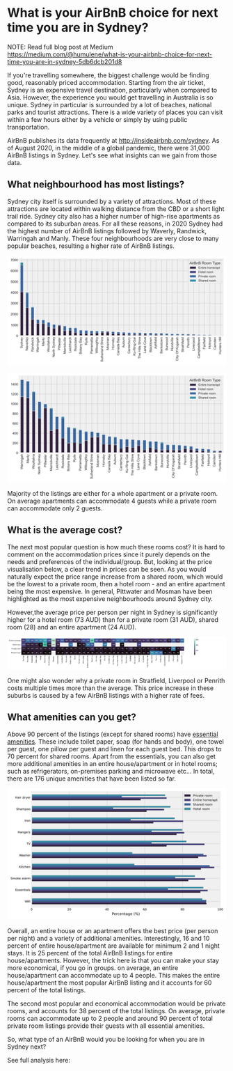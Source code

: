 # What is your AirBnB choice for next time you are in Sydney?

NOTE: Read full blog post at Medium <https://medium.com/@humulene/what-is-your-airbnb-choice-for-next-time-you-are-in-sydney-5db6dcb201d8>

If you're travelling somewhere, the biggest challenge would be finding good, reasonably priced accommodation. Starting from the air ticket, Sydney is an expensive travel destination, particularly when compared to Asia. However, the experience you would get travelling in Australia is so unique. Sydney in particular is surrounded by a lot of beaches, national parks and tourist attractions. There is a wide variety of places you can visit within a few hours either by a vehicle or simply by using public transportation. 

AirBnB publishes its data frequently at <http://insideairbnb.com/sydney>. As of August 2020, in the middle of a global pandemic, there were 31,000 AirBnB listings in Sydney. Let's see what insights can we gain from those data.

## What neighbourhood has most listings?

Sydney city itself is surrounded by a variety of attractions. Most of these attractions are located within walking distance from the CBD or a short light trail ride. Sydney city also has a higher number of high-rise apartments as compared to its suburban areas. For all these reasons, in 2020 Sydney had the highest number of AirBnB listings followed by Waverly, Randwick, Warringah and Manly. These four neighbourhoods are very close to many popular beaches, resulting a higher rate of AirBnB listings. 

![sydney-airbnb-distribution](figs/sydney-airbnb-rooms.png "Dist")

![sydney-airbnb-distribution-zoomed](figs/sydney-airbnb-rooms-zoom-1.png "Dist")

Majority of the listings are either for a whole apartment or a private room. On average apartments can accommodate 4 guests while a private room can accommodate only 2 guests.

## What is the average cost?

The next most popular question is how much these rooms cost? It is hard to comment on the accommodation prices since it purely depends on the needs and preferences of the individual/group. But, looking at the price visualisation below, a clear trend in prices can be seen. As you would naturally expect the price range increase from a shared room, which would be the lowest to a private room, then a hotel room - and an entire apartment being the most expensive. In general, Pittwater and Mosman have been highlighted as the most expensive neighbourhoods around Sydney city. 

However,the average price per person per night in Sydney is significantly higher for a hotel room (73 AUD) than for a private room (31 AUD), shared room (28) and an entire apartment (24 AUD). 

![sydeny-arbnb-average-cost](figs/sydney-airbnb-rooms-price.png "Price")

One might also wonder why a private room in Stratfield, Liverpool or Penrith costs multiple times more than the average. This price increase in these suburbs is caused by a few AirBnB listings with a higher rate of fees. 

## What amenities can you get?

Above 90 percent of the listings (except for shared rooms) have [essential amenities](https://www.airbnb.com.au/help/article/2343/what-are-essential-amenities). These include toilet paper, soap (for hands and body), one towel per guest, one pillow per guest and linen for each guest bed. This drops to 70 percent for shared rooms. Apart from the essentials, you can also get more additional amenities in an entire house/apartment or in hotel rooms; such as refrigerators, on-premises parking and microwave etc... In total, there are 176 unique amenities that have been listed so far. 

![sydney-airbnb-amenities](figs/sydney-airbnb-amenities.png "Amenities")

Overall, an entire house or an apartment offers the best price (per person per night) and a variety of additional amenities. Interestingly, 16 and 10 percent of entire house/apartment are available for minimum 2 and 1 night stays. It is 25 percent of the total  AirBnB listings for entire house/apartments. However, the trick here is that you can make your stay more economical, if you go in groups. on average, an entire house/apartment can accommodate up to 4 people. This makes the entire house/apartment the most popular AirBnB listing and it accounts for 60 percent of the total listings. 

The second most popular and economical accommodation would be private rooms, and accounts for 38 percent of the total listings. On average, private rooms can accommodate up to 2 people and around 90 percent of total private room listings provide their guests with all essential amenities. 

So, what type of an AirBnB would you be looking for when you are in Sydney next?

See full analysis here:  

